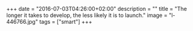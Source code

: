 +++
date = "2016-07-03T04:26:00+02:00"
description = ""
title = "The longer it takes to develop, the less likely it is to launch."
image = "l-446766.jpg"
tags = ["smart"]
+++

